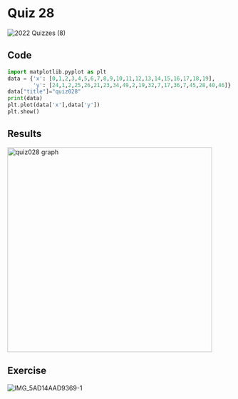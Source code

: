# Quiz 28

![2022  Quizzes (8)](https://user-images.githubusercontent.com/112055062/208703077-907050fe-75f4-48f2-8b52-f854cbac0cb7.jpg)

## Code
```.py
import matplotlib.pyplot as plt
data = {'x': [0,1,2,3,4,5,6,7,8,9,10,11,12,13,14,15,16,17,18,19],
        'y': [24,1,2,25,26,21,23,34,49,2,19,32,7,17,36,7,45,28,40,46]}
data["title"]="quiz028"
print(data)
plt.plot(data['x'],data['y'])
plt.show()
```
## Results

<img width="459" alt="quiz028 graph" src="https://user-images.githubusercontent.com/112055062/208704031-d8c96287-fe14-4775-8913-c4521445ecd9.png">

## Exercise

![IMG_5AD14AAD9369-1](https://user-images.githubusercontent.com/112055062/208707360-e919e796-af3b-4a89-8332-869fae9a78f5.jpeg)
